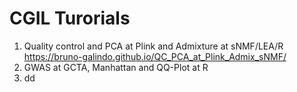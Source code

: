 # CGIL Turorials
1. Quality control and PCA at Plink and Admixture at sNMF/LEA/R
   <https://bruno-galindo.github.io/QC_PCA_at_Plink_Admix_sNMF/>
3. GWAS at GCTA, Manhattan and QQ-Plot at R
4. dd
   
